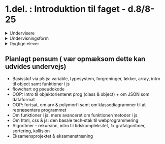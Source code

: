 # 1.del. : Introduktion til faget - d.8/8-25


<details>
  <summary>Undervisere</summary>

<h5>Anders Juul Refslund Petersen, eksamens- og undervisnings-ansvarlig</h5>

![ajrp](img_ajrp.jpg)

<h5>Mohammed Saleh, pædagogikums-kandidat og gæste-underviser</h5>

![msa](img_msa.jpg)
 
</details>

<details>
  <summary>Undervisningsform</summary>
    <ul>
        <li><b>Logbog:</b> vi skal anvende "logbog",- nedskrive erfaringer og gemme arbejde, et sted hvor underviserne kan følge med. Vi starter med at anvende p5js editoren, og bare skrive kommentarer i jeres filer</li> 
        <li><b>Test:</b>,- vi laver løbende test uden hjælpemidler</li>
        <li><b>Afleveringer:</b>, kode og/eller video hvor i forklarer koden</li>
        <li><b>Fagord:</b>,- det er vigtigt at i anvender rigtige fagtermer</li>
        <li><b>Diagrammer:</b>,- ord er ikke altid nok, i skal også lære at illusterer og formidle jeres programmer igennem forskellige diagram-typer</li> 
        <li><b>Karaktergivning:</b>,- gives hovedsagligt på baggrund af test og afleveringer</li>
        <li><b>Eksperimentel undrevisning:</b>,- der kan forkomme forskellig varierende undrervisningsformer som Mohammed vil afprøve på jer ;-) </li>
    </ul> 
 
</details>

<details>
  <summary>Dygtige elever</summary>
    <ul>
    <li>Meget dygtige elever og elever der allerede kan programmere</li>
    <li>Husk dette er et grundkursus i programmering!</li>
    <li>husk de andre skal lære det du allerede kan!</li>
    <li>Du kan måske bede om eller foreslå mere avancerede opgaver til dig?</li>
    <li>Og hjælpe meget gerne de andre når du er færdig?</li>
    </ul>
</details>


## Planlagt pensum ( vær opmæksom dette kan udvides undervejs)

- Basisstof via p5.js: variable, typesystem, forgreninger, løkker, array, intro til object samt funktioner i js
- flowchart og pseudokode
- OOP: Intro til objektorienteret prog (class & object) + om JSON som dataformat
- OOP: fortsat, om arv & polymorfi samt om klassediagrammer til at repræsentere programmet
- Om funktioner i js: mere avanceret om funktioner/metoder i js
- Om html, css & js: den basale tech‐stak til webprogrammering
- Algoritmer – rekursion, intro til tidskompleksitet, fx grafalgoritmer, sortering, kollision
- Eksamensprojektet & eksamenstræning

